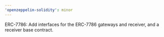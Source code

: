 ```yaml
---
'openzeppelin-solidity': minor
---
```


ERC-7786: Add interfaces for the ERC-7786 gateways and receiver, and a receiver base contract.
